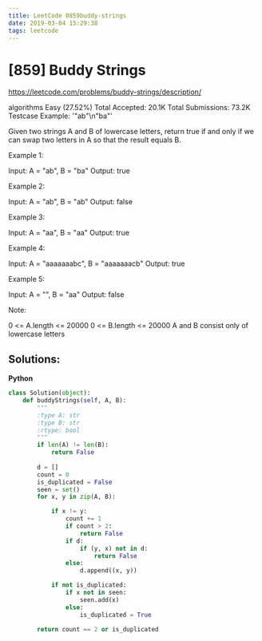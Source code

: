 ```yaml
---
title: LeetCode 0859buddy-strings
date: 2019-03-04 15:29:38
tags: leetcode
---
```


# [859] Buddy Strings

 https://leetcode.com/problems/buddy-strings/description/

 algorithms
 Easy (27.52%)
 Total Accepted:    20.1K
 Total Submissions: 73.2K
 Testcase Example:  '"ab"\n"ba"'

 Given two strings A and B of lowercase letters, return true if and only if we
 can swap two letters in A so that the result equals B.
 
 
 
 Example 1:
 
 
 
 Input: A = "ab", B = "ba"
 Output: true
 
 
 
 Example 2:
 
 
 Input: A = "ab", B = "ab"
 Output: false
 
 
 
 Example 3:
 
 
 Input: A = "aa", B = "aa"
 Output: true
 
 
 
 Example 4:
 
 
 Input: A = "aaaaaaabc", B = "aaaaaaacb"
 Output: true
 
 
 
 Example 5:
 
 
 Input: A = "", B = "aa"
 Output: false
 
 
 
 
 Note:
 
 
 0 <= A.length <= 20000
 0 <= B.length <= 20000
 A and B consist only of lowercase letters

## Solutions:
**Python**
```python
class Solution(object):
    def buddyStrings(self, A, B):
        """
        :type A: str
        :type B: str
        :rtype: bool
        """
        if len(A) != len(B):
            return False
        
        d = []
        count = 0
        is_duplicated = False
        seen = set()
        for x, y in zip(A, B):

            if x != y:
                count += 1
                if count > 2:
                    return False
                if d:
                    if (y, x) not in d:
                        return False
                else:
                    d.append((x, y))

            if not is_duplicated:
                if x not in seen:
                    seen.add(x)
                else:
                    is_duplicated = True

        return count == 2 or is_duplicated
```